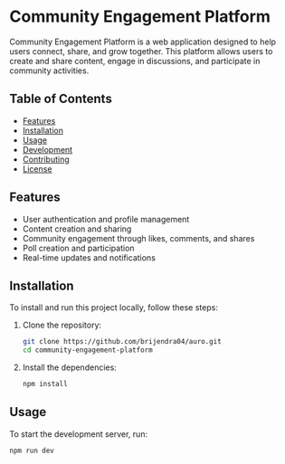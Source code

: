 # Community Engagement Platform

Community Engagement Platform is a web application designed to help users connect, share, and grow together. This platform allows users to create and share content, engage in discussions, and participate in community activities.

## Table of Contents

- [Features](#features)
- [Installation](#installation)
- [Usage](#usage)
- [Development](#development)
- [Contributing](#contributing)
- [License](#license)

## Features

- User authentication and profile management
- Content creation and sharing
- Community engagement through likes, comments, and shares
- Poll creation and participation
- Real-time updates and notifications

## Installation

To install and run this project locally, follow these steps:

1. Clone the repository:

    ```sh
    git clone https://github.com/brijendra04/auro.git
    cd community-engagement-platform
    ```

2. Install the dependencies:

    ```sh
    npm install
    ```

## Usage

To start the development server, run:

```sh
npm run dev